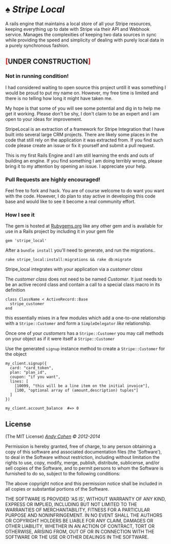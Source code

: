 # &spades; _Stripe Local_

A rails engine that maintains a local store of all your Stripe resources, keeping everything up to date with Stripe via their API and Webhook service.
Manages the complexities of keeping two data sources in sync while providing the speed and simplicity of dealing with purely local data in a purely synchronous fashion.

## <b style="color:red;">[</b>UNDER CONSTRUCTION<b style="color:red;">]</b>
### Not in running condition!

I had considered waiting to open source this project untill it was something I would be proud to put my name on.  However, my free time is limited and there is no telling how long it might have taken me.

My hope is that some of you will see some potential and dig in to help me get it working.  Please don't be shy, I don't claim to be an expert and I am open to your ideas for improvement.

StripeLocal is an extraction of a framework for Stripe Integration that I have built into several large CRM projects.  There are likely some places in the code that still rely on the application it was extracted from. If you find such code please create an issue or fix it yourself and submit a pull request.

This is my first Rails Engine and I am still learning the ends and outs of building an engine. If you find something I am doing terribly wrong, please bring it to my attention by opening an issue. I appreciate your help.


### Pull Requests are highly encouraged!
Feel free to fork and hack. You are of course welcome to do want you want with the code. However, I do plan to stay active in developing this code base and would like to see it become a real community effort.

### How I see it

The gem is hosted at [Rubygems.org](https://rubygems.org/gems/stripe_local) like any other gem and is available for use in a Rails project by including it in your gem file

    gem 'stripe_local'

After a `bundle install` you'll need to generate, and run the migrations..

    rake stripe_local:install:migrations && rake db:migrate

Stripe\_local integrates with your application via a _customer class_

The _customer class_ does not need to be named *Customer*.  It just needs to be an active record class and contain a call to a special class macro in its definition

    class ClassName < ActiveRecord::Base
      stripe_customer
    end

this essentially mixes in a few modules which add a one-to-one relationship with a `Stripe::Customer` and form a `SimpleDelegator` *like* relationship.

Once one of your *customers* has a `Stripe::Customer` you may call methods on your object as if it were itself a `Stripe::Customer`

Use the generated `signup` instance method to create a `Stripe::Customer` for the object

    my_client.signup({
      card: "card_token",
      plan: "plan_id",
      coupon: "if you want",
      lines: [
        [10099, "this will be a line item on the initial invoice"],
        [100, "optional array of (amount,description) tuples"]
      ]
    })

    my_client.account_balance  #=> 0




## License

(The MIT License)   *[Andy Cohen](mailto:outlawandy@gmail.com?)&nbsp;&copy;&nbsp;2012-2014*

Permission is hereby granted, free of charge, to any person obtaining
a copy of this software and associated documentation files (the
'Software'), to deal in the Software without restriction, including
without limitation the rights to use, copy, modify, merge, publish,
distribute, sublicense, and/or sell copies of the Software, and to
permit persons to whom the Software is furnished to do so, subject to
the following conditions:

The above copyright notice and this permission notice shall be
included in all copies or substantial portions of the Software.

THE SOFTWARE IS PROVIDED 'AS IS', WITHOUT WARRANTY OF ANY KIND,
EXPRESS OR IMPLIED, INCLUDING BUT NOT LIMITED TO THE WARRANTIES OF
MERCHANTABILITY, FITNESS FOR A PARTICULAR PURPOSE AND NONINFRINGEMENT.
IN NO EVENT SHALL THE AUTHORS OR COPYRIGHT HOLDERS BE LIABLE FOR ANY
CLAIM, DAMAGES OR OTHER LIABILITY, WHETHER IN AN ACTION OF CONTRACT,
TORT OR OTHERWISE, ARISING FROM, OUT OF OR IN CONNECTION WITH THE
SOFTWARE OR THE USE OR OTHER DEALINGS IN THE SOFTWARE.
